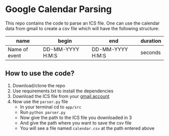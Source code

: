 # Google Calendar Parsing 
This repo contains the code to parse an ICS file. One can use the calendar data from gmail to create a csv file which will have the following structure:


| name | begin | end | duration |
|------|-------|-----|----------|
| Name of event | DD-MM-YYYY H:M:S  |DD-MM-YYYY H:M:S  | seconds  | 

## How to use the code?

1. Download/clone the repo
2. Use requirements.txt to install the dependencies 
3. Download the ICS file from your [gmail account](https://support.google.com/calendar/answer/37111?hl=en) 
4. Now use the `parser.py` file
   - In your terminal cd to `app/src`
   - Run `python parser.py`
   - Now give the path to the ICS file you downloaded in 3
   - And give the path where you want to save the csv file
   - You will see a file named `calendar.csv` at the path entered above